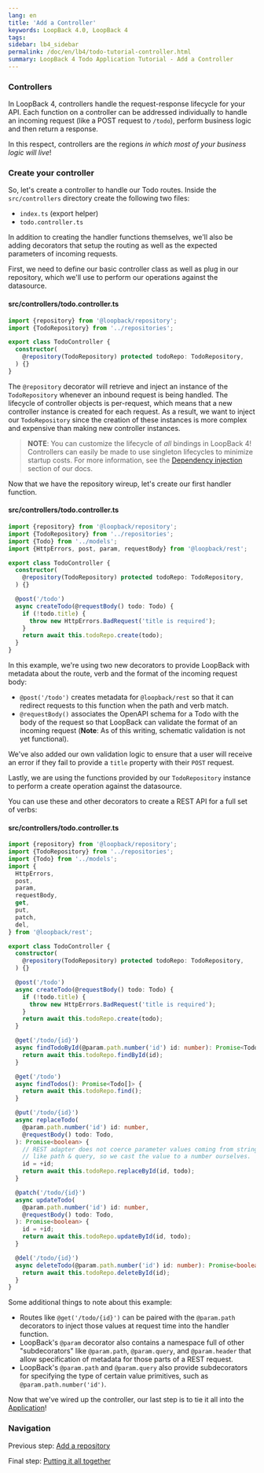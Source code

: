```yaml
---
lang: en
title: 'Add a Controller'
keywords: LoopBack 4.0, LoopBack 4
tags:
sidebar: lb4_sidebar
permalink: /doc/en/lb4/todo-tutorial-controller.html
summary: LoopBack 4 Todo Application Tutorial - Add a Controller
---
```


### Controllers

In LoopBack 4, controllers handle the request-response lifecycle for your API.
Each function on a controller can be addressed individually to handle an
incoming request (like a POST request to `/todo`), perform business logic and
then return a response.

In this respect, controllers are the regions _in which most of your business
logic will live_!

### Create your controller

So, let's create a controller to handle our Todo routes. Inside the
`src/controllers` directory create the following two files:

- `index.ts` (export helper)
- `todo.controller.ts`

In addition to creating the handler functions themselves, we'll also be adding
decorators that setup the routing as well as the expected parameters of incoming
requests.

First, we need to define our basic controller class as well as plug in our
repository, which we'll use to perform our operations against the datasource.

#### src/controllers/todo.controller.ts

```ts
import {repository} from '@loopback/repository';
import {TodoRepository} from '../repositories';

export class TodoController {
  constructor(
    @repository(TodoRepository) protected todoRepo: TodoRepository,
  ) {}
}
```

The `@repository` decorator will retrieve and inject an instance of the
`TodoRepository` whenever an inbound request is being handled. The lifecycle of
controller objects is per-request, which means that a new controller instance is
created for each request. As a result, we want to inject our `TodoRepository`
since the creation of these instances is more complex and expensive than making
new controller instances.

> **NOTE**: You can customize the lifecycle of _all_ bindings in LoopBack 4!
> Controllers can easily be made to use singleton lifecycles to minimize startup
> costs. For more information, see the
> [Dependency injection](Dependency-injection.md)
> section of our docs.

Now that we have the repository wireup, let's create our first handler function.

#### src/controllers/todo.controller.ts

```ts
import {repository} from '@loopback/repository';
import {TodoRepository} from '../repositories';
import {Todo} from '../models';
import {HttpErrors, post, param, requestBody} from '@loopback/rest';

export class TodoController {
  constructor(
    @repository(TodoRepository) protected todoRepo: TodoRepository,
  ) {}

  @post('/todo')
  async createTodo(@requestBody() todo: Todo) {
    if (!todo.title) {
      throw new HttpErrors.BadRequest('title is required');
    }
    return await this.todoRepo.create(todo);
  }
}
```

In this example, we're using two new decorators to provide LoopBack with
metadata about the route, verb and the format of the incoming request body:

- `@post('/todo')` creates metadata for `@loopback/rest` so that it can redirect
  requests to this function when the path and verb match.
- `@requestBody()` associates the OpenAPI schema for a Todo with the body of the
  request so that LoopBack can validate the format of an incoming request
  (**Note**: As of this writing, schematic validation is not yet functional).

We've also added our own validation logic to ensure that a user will receive an
error if they fail to provide a `title` property with their `POST` request.

Lastly, we are using the functions provided by our `TodoRepository` instance to
perform a create operation against the datasource.

You can use these and other decorators to create a REST API for a full set of
verbs:

#### src/controllers/todo.controller.ts

```ts
import {repository} from '@loopback/repository';
import {TodoRepository} from '../repositories';
import {Todo} from '../models';
import {
  HttpErrors,
  post,
  param,
  requestBody,
  get,
  put,
  patch,
  del,
} from '@loopback/rest';

export class TodoController {
  constructor(
    @repository(TodoRepository) protected todoRepo: TodoRepository,
  ) {}

  @post('/todo')
  async createTodo(@requestBody() todo: Todo) {
    if (!todo.title) {
      throw new HttpErrors.BadRequest('title is required');
    }
    return await this.todoRepo.create(todo);
  }

  @get('/todo/{id}')
  async findTodoById(@param.path.number('id') id: number): Promise<Todo> {
    return await this.todoRepo.findById(id);
  }

  @get('/todo')
  async findTodos(): Promise<Todo[]> {
    return await this.todoRepo.find();
  }

  @put('/todo/{id}')
  async replaceTodo(
    @param.path.number('id') id: number,
    @requestBody() todo: Todo,
  ): Promise<boolean> {
    // REST adapter does not coerce parameter values coming from string sources
    // like path & query, so we cast the value to a number ourselves.
    id = +id;
    return await this.todoRepo.replaceById(id, todo);
  }

  @patch('/todo/{id}')
  async updateTodo(
    @param.path.number('id') id: number,
    @requestBody() todo: Todo,
  ): Promise<boolean> {
    id = +id;
    return await this.todoRepo.updateById(id, todo);
  }

  @del('/todo/{id}')
  async deleteTodo(@param.path.number('id') id: number): Promise<boolean> {
    return await this.todoRepo.deleteById(id);
  }
}
```

Some additional things to note about this example:

- Routes like `@get('/todo/{id}')` can be paired with the `@param.path`
  decorators to inject those values at request time into the handler function.
- LoopBack's `@param` decorator also contains a namespace full of other
  "subdecorators" like `@param.path`, `@param.query`, and `@param.header` that
  allow specification of metadata for those parts of a REST request.
- LoopBack's `@param.path` and `@param.query` also provide subdecorators for
  specifying the type of certain value primitives, such as
  `@param.path.number('id')`.

Now that we've wired up the controller, our last step is to tie it all into the
[Application](todo-tutorial-putting-it-together.md)!

### Navigation

Previous step: [Add a repository](todo-tutorial-repository.md)

Final step: [Putting it all together](todo-tutorial-putting-it-together.md)
